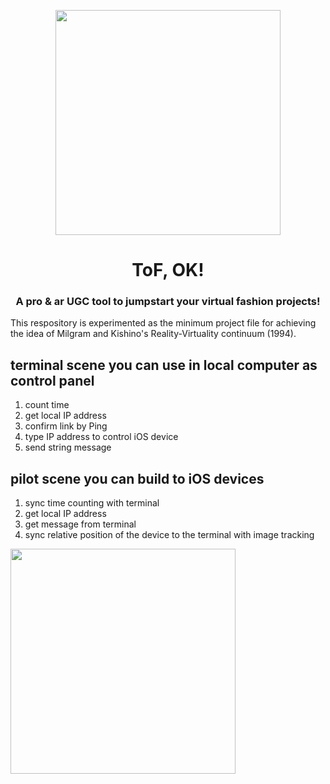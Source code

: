 <p align="center">
  <img align="center" width="360" src="ToF%2COK!.png" />

  <h1 align="center">ToF, OK!</h1>
  <h3 align="center">A pro & ar UGC tool to jumpstart your virtual fashion projects!</h3>
</p>

This respository is experimented as the minimum project file for achieving the idea of Milgram and Kishino's Reality-Virtuality continuum (1994).
## terminal scene you can use in local computer as control panel
1. count time
2. get local IP address
3. confirm link by Ping
4. type IP address to control iOS device
5. send string message
## pilot scene you can build to iOS devices
1. sync time counting with terminal
2. get local IP address
3. get message from terminal
4. sync relative position of the device to the terminal with image tracking
    
<img align="center" width="360" src="ToF%2COK!.png" />

